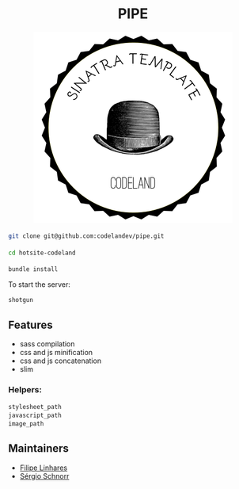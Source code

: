 <h1 align="center">PIPE</h1>
<p align="center">
  <img src="assets/images/logo.png" />
</p>

```bash
git clone git@github.com:codelandev/pipe.git

cd hotsite-codeland

bundle install
```

To start the server:
```bash
shotgun
```
## Features
- sass compilation
- css and js minification
- css and js concatenation
- slim

### Helpers:
```ruby
stylesheet_path
javascript_path
image_path
```
## Maintainers
- [Filipe Linhares](https://github.com/filipelinhares)
- [Sérgio Schnorr](https://github.com/ssjr)
